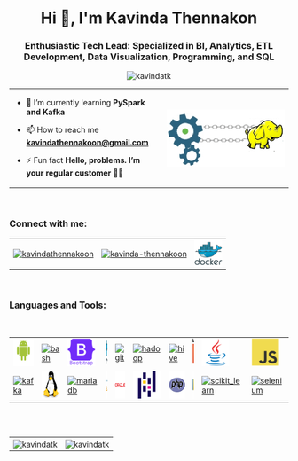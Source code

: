 <h1 align="center">Hi 👋, I'm Kavinda Thennakon</h1>
<h3 align="center">Enthusiastic Tech Lead: Specialized in BI, Analytics, ETL Development, Data Visualization, Programming, and SQL</h3>

<p align="center"> <img src="https://komarev.com/ghpvc/?username=kavindatk&label=Profile%20views&color=0e75b6&style=flat" alt="kavindatk" /> </p>


<table align="center">
<tr border="none">
<td width="55%" align="left">
  
- 🌱 I’m currently learning **PySpark and Kafka**

- 📫 How to reach me **kavindathennakoon@gmail.com**

- ⚡ Fun fact **Hello, problems. I’m your regular customer 🫢🫢**

</td>
<td width="45%" align="center">

  <img align="center" alt="Coding" width="450" src="https://github.com/kavindatk/kavindatk/blob/main/hadoop.gif">

  </td>
</tr>
</table>

<br/>

<h3 align="left">Connect with me:</h3>

<table align="center">
<tr border="none">
	<td><a href="https://linkedin.com/in/kavindathennakoon" target="blank"><img align="center" src="https://raw.githubusercontent.com/rahuldkjain/github-profile-readme-generator/master/src/images/icons/Social/linked-in-alt.svg" alt="kavindathennakoon" height="50" width="50" /></a></td>
	<td><a href="https://stackoverflow.com/users/5461259/kavinda" target="blank"><img align="center" src="https://raw.githubusercontent.com/rahuldkjain/github-profile-readme-generator/master/src/images/icons/Social/stack-overflow.svg" alt="kavinda-thennakoon" height="50" width="50" /></a></td>
	<td><a href="https://hub.docker.com/u/kavindat" target="blank"><img align="center" src="https://raw.githubusercontent.com/devicons/devicon/master/icons/docker/docker-original-wordmark.svg" alt="kavinda-thennakoon" height="50" width="50" /></a> </td>
</tr>
</table>


<br/>

<h3 align="left">Languages and Tools:</h3>
<br/>
<table align="center">
<tr border="none">
	<td><a href="https://developer.android.com" target="_blank" rel="noreferrer"> <img src="https://raw.githubusercontent.com/devicons/devicon/master/icons/android/android-original-wordmark.svg" alt="android" width="50" height="50"/> </a></td>
	<td><a href="https://www.gnu.org/software/bash/" target="_blank" rel="noreferrer"> <img src="https://www.vectorlogo.zone/logos/gnu_bash/gnu_bash-icon.svg" alt="bash" width="40" height="40"/> </a> </td>
	<td><a href="https://getbootstrap.com" target="_blank" rel="noreferrer"> <img src="https://raw.githubusercontent.com/devicons/devicon/master/icons/bootstrap/bootstrap-plain-wordmark.svg" alt="bootstrap" width="50" height="50"/> </a> </td>
	<td><a href="https://www.docker.com/" target="_blank" rel="noreferrer"> <img src="https://raw.githubusercontent.com/devicons/devicon/master/icons/docker/docker-original-wordmark.svg" alt="docker" width="50" height="50"/> </a></td>
	<td><a href="https://git-scm.com/" target="_blank" rel="noreferrer"> <img src="https://www.vectorlogo.zone/logos/git-scm/git-scm-icon.svg" alt="git" width="50" height="50"/> </a> </td>
	<td><a href="https://hadoop.apache.org/" target="_blank" rel="noreferrer"> <img src="https://www.vectorlogo.zone/logos/apache_hadoop/apache_hadoop-icon.svg" alt="hadoop" width="50" height="50"/> </a> </td>
	<td><a href="https://hive.apache.org/" target="_blank" rel="noreferrer"> <img src="https://www.vectorlogo.zone/logos/apache_hive/apache_hive-icon.svg" alt="hive" width="50" height="50"/> </a></td>	
	<td><a href="https://www.w3.org/html/" target="_blank" rel="noreferrer"> <img src="https://raw.githubusercontent.com/devicons/devicon/master/icons/html5/html5-original-wordmark.svg" alt="html5" width="50" height="50"/> </a> </td>
	<td><a href="https://www.java.com" target="_blank" rel="noreferrer"> <img src="https://raw.githubusercontent.com/devicons/devicon/master/icons/java/java-original.svg" alt="java" width="50" height="50"/> </a></td>
	<td><a href="https://developer.mozilla.org/en-US/docs/Web/JavaScript" target="_blank" rel="noreferrer"> <img src="https://raw.githubusercontent.com/devicons/devicon/master/icons/javascript/javascript-original.svg" alt="javascript" width="50" height="50"/> </a> </td>
</tr>
<tr border="none">	
	<td><a href="https://kafka.apache.org/" target="_blank" rel="noreferrer"> <img src="https://www.vectorlogo.zone/logos/apache_kafka/apache_kafka-icon.svg" alt="kafka" width="50" height="50"/> </a> </td>
	<td><a href="https://www.linux.org/" target="_blank" rel="noreferrer"> <img src="https://raw.githubusercontent.com/devicons/devicon/master/icons/linux/linux-original.svg" alt="linux" width="50" height="50"/> </a> </td>
	<td><a href="https://mariadb.org/" target="_blank" rel="noreferrer"> <img src="https://www.vectorlogo.zone/logos/mariadb/mariadb-icon.svg" alt="mariadb" width="50" height="50"/> </a> </td>
	<td><a href="https://www.mysql.com/" target="_blank" rel="noreferrer"> <img src="https://raw.githubusercontent.com/devicons/devicon/master/icons/mysql/mysql-original-wordmark.svg" alt="mysql" width="50" height="50"/> </a> </td>
	<td><a href="https://www.oracle.com/" target="_blank" rel="noreferrer"> <img src="https://raw.githubusercontent.com/devicons/devicon/master/icons/oracle/oracle-original.svg" alt="oracle" width="50" height="50"/> </a></td>
	<td><a href="https://pandas.pydata.org/" target="_blank" rel="noreferrer"> <img src="https://raw.githubusercontent.com/devicons/devicon/2ae2a900d2f041da66e950e4d48052658d850630/icons/pandas/pandas-original.svg" alt="pandas" width="50" height="50"/> </a> </td>
	<td><a href="https://www.php.net" target="_blank" rel="noreferrer"> <img src="https://raw.githubusercontent.com/devicons/devicon/master/icons/php/php-original.svg" alt="php" width="50" height="50"/> </a> </td>
	<td><a href="https://www.python.org" target="_blank" rel="noreferrer"> <img src="https://raw.githubusercontent.com/devicons/devicon/master/icons/python/python-original.svg" alt="python" width="50" height="50"/> </a> </td>
	<td><a href="https://scikit-learn.org/" target="_blank" rel="noreferrer"> <img src="https://upload.wikimedia.org/wikipedia/commons/0/05/Scikit_learn_logo_small.svg" alt="scikit_learn" width="50" height="50"/> </a> </td>
	<td><a href="https://www.selenium.dev" target="_blank" rel="noreferrer"> <img src="https://raw.githubusercontent.com/detain/svg-logos/780f25886640cef088af994181646db2f6b1a3f8/svg/selenium-logo.svg" alt="selenium" width="50" height="50"/> </a></td>
</tr>
</table>


<br/>
<br/>

<table align="center">
<tr border="none">
	<td width="50%" align="left">
		<img align="center" src="https://github-readme-stats.vercel.app/api/top-langs?username=kavindatk&show_icons=true&locale=en&layout=compact" alt="kavindatk" />
	</td>
	<td width="50%" align="center">
		<img align="center" src="https://github-readme-stats.vercel.app/api?username=kavindatk&show_icons=true&locale=en" alt="kavindatk" />
	</td>
</tr>
</table>





